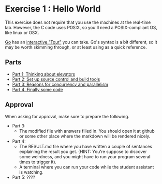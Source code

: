 Exercise 1 : Hello World
========================

This exercise does not require that you use the machines at the real-time lab. However, the C code uses POSIX, so you'll need a POSIX-compliant OS, like linux or OSX.

[Go](http://golang.org) has an [interactive "Tour"](http://tour.golang.org/list) you can take. Go's syntax is a bit different, so it may be worth skimming through, or at least using as a quick reference.

## Parts
- [Part 1: Thinking about elevators](./Part1/README.md)
- [Part 2: Set up source control and build tools](./Part2/README.md)
- [Part 3: Reasons for concurrency and parallelism](./Part3/README.md)
- [Part 4: Finally some code](./Part4/README.md)

## Approval
When asking for approval, make sure to prepare the following.
- Part 3:
    - The modified file with answers filled in. You should open it at github or some other place where the markdown will be rendered nicely.
- Part 4:
    - The RESULT.md file where you have written a couple of sentances explaining the result you get. (HINT: You're suppose to discover some weirdness, and you might have to run your program several times to trigger it).
    - A terminal where you can run your code while the student assistant is watching.
- Part 5:
	????
